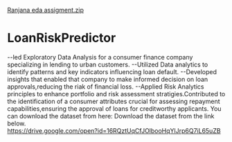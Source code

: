 [Ranjana eda assigment.zip](https://github.com/iamRanjana/LoanRiskPredictor/files/13795283/Ranjana.eda.assigment.zip)
# LoanRiskPredictor
--led Exploratory Data Analysis for a consumer finance company specializing in lending to urban customers.
--Utilized Data analytics to identify patterns and key indicators influencing loan default.
--Developed insights that enabled that company to make informed decision on loan approvals,reducing the riak of financial loss.
--Applied Risk Analytics principles to enhance portfolio and risk assessment stratigies.Contributed to the identification of a consumer attributes crucial for assessing repayment capabilities,ensuring the approval 
 of loans for creditworthy applicants.
You can download the dataset from here: Download the dataset from the link below.  
https://drive.google.com/open?id=16RQztUqCfJOlbooHqYlJrp6Q7iL65uZB
